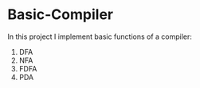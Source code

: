 # Basic-Compiler
In this project I implement basic functions of  a compiler:
1) DFA
2) NFA
3) FDFA
4) PDA
